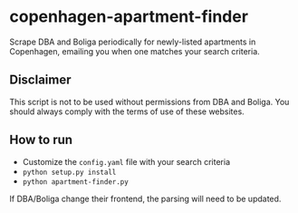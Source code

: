 # copenhagen-apartment-finder
Scrape DBA and Boliga periodically for newly-listed apartments in Copenhagen, emailing you when one matches your search criteria.

## Disclaimer
This script is not to be used without permissions from DBA and Boliga. You should always comply with the terms of use of these websites.

## How to run
- Customize the `config.yaml` file with your search criteria
- `python setup.py install`
- `python apartment-finder.py`

If DBA/Boliga change their frontend, the parsing will need to be updated.
